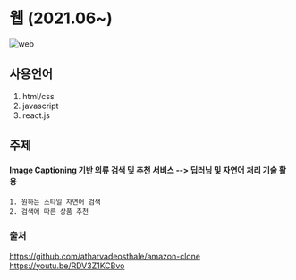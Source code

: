 # 웹 (2021.06~)

![web](https://user-images.githubusercontent.com/57785252/125338565-5458d800-e38b-11eb-9c25-25e28182fb25.JPG)



## 사용언어
1. html/css
2. javascript
3. react.js



## 주제
 #### Image Captioning 기반 의류 검색 및 추천 서비스 --> 딥러닝 및 자연어 처리 기술 활용
   
    1. 원하는 스타일 자연어 검색
    2. 검색에 따른 상품 추천




### 출처

https://github.com/atharvadeosthale/amazon-clone
https://youtu.be/RDV3Z1KCBvo


